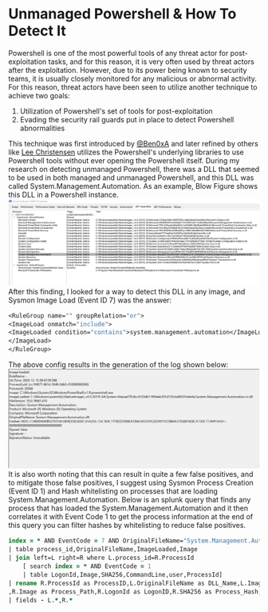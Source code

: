 # Unmanaged Powershell & How To Detect It
Powershell is one of the most powerful tools of any threat actor for post-exploitation tasks, and for this reason, it is very often used by threat actors after the exploitation. However, due to its power being known to security teams, it is usually closely monitored for any malicious or abnormal activity. For this reason, threat actors have been seen to utilize another technique to achieve two goals:
1.	Utilization of Powershell's set of tools for post-exploitation
2.	Evading the security rail guards put in place to detect Powershell abnormalities

This technique was first introduced by [@Ben0xA](https://twitter.com/Ben0xA) and later refined by others like [Lee Christensen](https://github.com/leechristensen/UnmanagedPowerShell) utilizes the Powershell's underlying libraries to use Powershell tools without ever opening the Powershell itself.
During my research on detecting unmanaged Powershell, there was a DLL that seemed to be used in both managed and unmanaged Powershell, and this DLL was called System.Management.Automation.
As an example, Blow Figure shows this DLL in a Powershell instance.
![alt text](https://github.com/n00blike/Security/blob/main/UnmanagedPowershell/Powershell.png)
After this finding, I looked for a way to detect this DLL in any image, and Sysmon Image Load (Event ID 7) was the answer:
```clojure
<RuleGroup name="" groupRelation="or">
<ImageLoad onmatch="include">
<ImageLoaded condition="contains">system.management.automation</ImageLoaded>	
</ImageLoad>
</RuleGroup>
```
The above config results in the generation of the log shown below:
![alt text](https://github.com/n00blike/Security/blob/main/UnmanagedPowershell/EventID%207.png)
It is also worth noting that this can result in quite a few false positives, and to mitigate those false positives, I suggest using Sysmon Process Creation (Event ID 1) and Hash whitelisting on processes that are loading System.Management.Automation.
Below is an splunk query that finds any process that has loaded the System.Management.Automation and it then correlates it with Event Code 1 to get the process information at the end of this query you can filter hashes by whitelisting to reduce false positives.
```clojure
index = * AND EventCode = 7 AND OriginalFileName="System.Management.Automation.dll" 
| table process_id,OriginalFileName,ImageLoaded,Image 
| join left=L right=R where L.process_id=R.ProcessId 
    [ search index = * AND EventCode = 1 
    | table LogonId,Image,SHA256,CommandLine,user,ProcessId] 
| rename R.ProcessId as ProcessID,L.OriginalFileName as DLL_Name,L.ImageLoaded as DLL_Path
,R.Image as Process_Path,R.LogonId as LogonID,R.SHA256 as Process_Hash,R.user as Running_User,R.CommandLine as CommandLine
| fields - L.*,R.*
```
